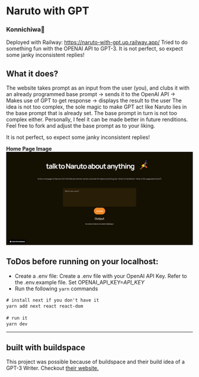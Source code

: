 # Naruto with GPT
### Konnichiwa👋
Deployed with Railway: https://naruto-with-gpt.up.railway.app/
Tried to do something fun with the OPENAI API to GPT-3. It is not perfect, so expect some janky inconsistent replies!

## What it does?
The website takes prompt as an input from the user (you), and clubs it with an already programmed base prompt -> sends it to the OpenAI API -> Makes use of GPT to get response -> displays the result to the user
The idea is not too complex, the sole magic to make GPT act like Naruto lies in the base prompt that is already set. The base prompt in turn is not too complex either. Personally, I feel it can be made better in future renditions. Feel free to fork and adjust the base prompt as to your liking.

It is not perfect, so expect some janky inconsistent replies!

**Home Page Image**
![Home Page Image](screenshots/Home-Page.png)

## ToDos before running on your localhost:
- Create a .env file: Create a .env file with your OpenAI API Key. Refer to the .env.example file. Set OPENAI_API_KEY=_API_KEY_
- Run the following `yarn` commands
```
# install next if you don't have it
yarn add next react react-dom

# run it
yarn dev
```

---
## built with buildspace
This project was possible because of buildspace and their build idea of a GPT-3 Writer. 
Checkout [their website.](https://buildspace.so/builds)
